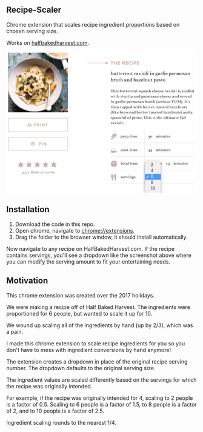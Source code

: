 ## Recipe-Scaler

Chrome extension that scales recipe ingredient proportions based on chosen serving size.

Works on [halfbakedharvest.com](https://www.halfbakedharvest.com).

![recipe scaling picture](/recipe-scaler.png)

## Installation

1. Download the code in this repo.
2. Open chrome, navigate to [chrome://extensions](chrome://extensions).
3. Drag the folder to the browser window, it should install automatically.

Now navigate to any recipe on HalfBakedHarvest.com. If the recipe contains servings, you'll see a dropdown like the screenshot above where you can modify the serving amount to fit your entertaining needs.

## Motivation

This chrome extension was created over the 2017 holidays.

We were making a recipe off of Half Baked Harvest. The ingredients were proportioned for 6 people, but wanted to scale it up for 10.

We wound up scaling all of the ingredients by hand (up by 2/3), which was a pain.

I made this chrome extension to scale recipe ingredients for you so you don't have to mess with ingredient conversions by hand anymore!

The extension creates a dropdown in place of the original recipe serving number. The dropdown defaults to the original serving size.

The ingredient values are scaled differently based on the servings for which the recipe was originally intended.

For example, if the recipe was originally intended for 4, scaling to 2 people is a factor of 0.5. Scaling to 6 people is a factor of 1.5, to 8 people is a factor of 2, and to 10 people is a factor of 2.5.

Ingredient scaling rounds to the nearest 1/4.
